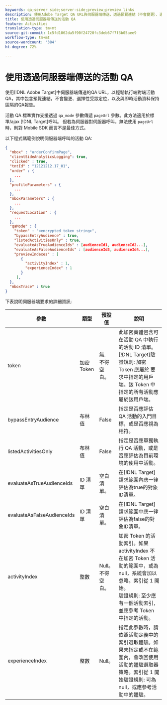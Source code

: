 ```yaml
---
keywords: qa;server side;server-side;preview;preview links
description: 使用Adobe Target QA URL與伺服器端傳送，透過預覽連結（不會變更）、選擇性的受眾定位以及與即時活動資料保持區隔的QA報告，輕鬆執行端對端活動QA。
title: 使用透過伺服器端傳送的活動 QA
feature: Activities
translation-type: tm+mt
source-git-commit: 1c5fd1062da5f90f24720fc3deb67f7f3b05aee9
workflow-type: tm+mt
source-wordcount: '384'
ht-degree: 72%

---
```



# 使用透過伺服器端傳送的活動 QA

使用[!DNL Adobe Target]中伺服器端傳送的QA URL，以輕鬆執行端對端活動QA，其中包含預覽連結，不會變更、選擇性受眾定位，以及與即時活動資料保持區隔的QA報告。

活動 QA 標準實作支援透過 `qa_mode` 參數傳遞 `pageUrl` 參數。此方法適用於標準/ajax [!DNL Target]呼叫。 但若為伺服器對伺服器呼叫，無法使用 `pageUrl` 時，則對 Mobile SDK 而言不是最佳方式。

以下程式碼範例說明伺服器端呼叫的活動 QA:

```json
{
  "mbox" : "orderConfirmPage",
  "clientSideAnalyticsLogging": true,
  "clicked" : true,
  "tntId" : "12121212.17_01",
  "order" : {
    ...
  },
  "profileParameters" : {
    ...
  },
  "mboxParameters" : {
    ...
  },
  "requestLocation" : {
    ...
  },
  "qaMode" : {
    "token" : "<encrypted token string>",
    "bypassEntryAudience" : true,
    "listedActivitiesOnly" : true,
    "evaluateAsTrueAudienceIds" : [audienceId1, audienceId2...],
    "evaluateAsFalseAudienceIds" : [audienceId3, audienceId4...],
    "previewIndexes" : [
       {
         "activityIndex" : 1,
         "experienceIndex" : 1
       }
     ],
  },
  "mboxTrace" : true
}
```

下表說明伺服器端要求的詳細資訊:

| 參數 | 類型 | 預設值 | 說明 |
|--- |--- |--- |--- |
| token | 加密 Token | 無.<br>不得空白。 | 此加密實體包含可在活動 QA 中執行的活動 ID 清單。<br>[!DNL Target]驗證規則: 加密 Token 應屬於 要求中指定的用戶端。該 Token 中指定的所有活動應屬於該用戶端。 |
| bypassEntryAudience | 布林值 | False | 指定是否應評估 QA 活動的入門目標，或是否應視為相符。 |
| listedActivitiesOnly | 布林值 | False | 指定是否應單獨執行 QA 活動，或是否應評估為目前環境的使用中活動。 |
| evaluateAsTrueAudienceIds | ID 清單 | 空白清單。 | 在[!DNL Target]請求範圍內應一律評估為true的對象ID清單。 |
| evaluateAsFalseAudienceIds | ID 清單 | 空白清單。 | 在[!DNL Target]請求範圍中應一律評估為false的對象ID清單。 |
| activityIndex | 整數 | Null。<br>不得空白。 | 加密 Token 的活動索引。如果 activityIndex 不在加密 Token 活動的範圍中，或為 null，系統會加以忽略。索引從 1 開始。<br>驗證規則: 至少應有一個活動索引，並應參考 Token 中指定的活動。 |
| experienceIndex | 整數 | Null。 | 指定此參數時，請依照活動定義中的索引選取體驗。如果未指定或不在範圍內，會改回使用活動的體驗選取器策略。索引從 1 開始驗證規則: 可為 null，或應參考活動中的體驗。 |